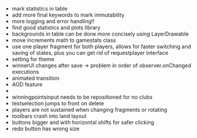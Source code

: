 - mark statistics in table
- add more final keywords to mark immutability
- more logging and error handling!!
- find good statistics and plots library
- backgrounds in table can be done more concisely using LayerDrawable
- move increments math to gamestats class
- use one player fragment for both players, allows for faster switching and saving of states, plus you can get rid of requestplayer interface
- setting for theme
- winnerUI changes after save -> problem in order of observer.onChanged executions
- animated transition
- AOD feature
- 
- winningpointsinput needs to be repositioned for no clubs 
- textselection jumps to front on delete
- players are not sustained when changing fragments or rotating
- toolbars crash into land layout
- buttons bigger and with horizontal shifts for safer clicking
- redo button has wrong size